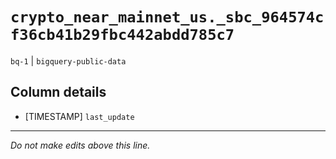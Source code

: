 # `crypto_near_mainnet_us._sbc_964574cf36cb41b29fbc442abdd785c7`
`bq-1` | `bigquery-public-data`

## Column details
* [TIMESTAMP] `last_update`

-------------------------------------------------------------------------------
*Do not make edits above this line.*
